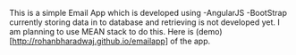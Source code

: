 This is a simple Email App which is developed using 
  -AngularJS
  -BootStrap
currently storing data in to database and retrieving is not developed yet.
I am planning to use MEAN stack to do this.
Here is (demo)[http://rohanbharadwaj.github.io/emailapp] of the app.
  
